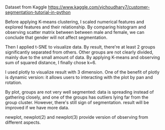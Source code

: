Dataset from Kaggle https://www.kaggle.com/vjchoudhary7/customer-segmentation-tutorial-in-python

Before applying K-means clustering, I scaled numerical features and explored features and their relationship. By comparing histogram and observing scatter matrix between between male and female, we can conclude that gender will not affect segmentation.

Then I applied t-SNE to visualize data. By result, there're at least 2 groups significantly separated from others. Other groups are not clearly divided, mainly due to the small amount of data.
By applying K-means and observing sum of squared distance, I finally chose k=6.

I used plotly to visualize result with 3 dimension. One of the benefit of plotly is dynamic version: it allows users to interacting with the plot by pan and rotation.

By plot, groups are not very well segmented: data is spreading instead of gathering closely, and one of the groups has outliers lying far from the group cluster. However, there's still sign of segmentation. result will be improved if we have more data.

newplot, newplot(2) and newplot(3) provide version of observing from different aspects.
